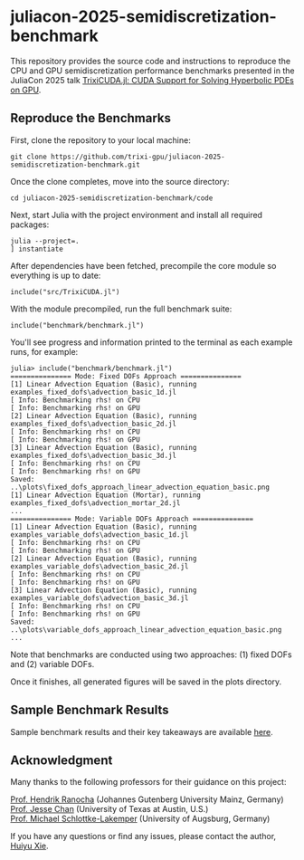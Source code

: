 # juliacon-2025-semidiscretization-benchmark
This repository provides the source code and instructions to reproduce the CPU and GPU semidiscretization performance benchmarks presented in the JuliaCon 2025 talk [TrixiCUDA.jl: CUDA Support for Solving Hyperbolic PDEs on GPU](https://pretalx.com/juliacon-2025/talk/EFYUBD/).

## Reproduce the Benchmarks
First, clone the repository to your local machine:
```
git clone https://github.com/trixi-gpu/juliacon-2025-semidiscretization-benchmark.git
```

Once the clone completes, move into the source directory:
```
cd juliacon-2025-semidiscretization-benchmark/code
```

Next, start Julia with the project environment and install all required packages:
```
julia --project=.
] instantiate
```

After dependencies have been fetched, precompile the core module so everything is up to date:
```
include("src/TrixiCUDA.jl")
```

With the module precompiled, run the full benchmark suite:
```
include("benchmark/benchmark.jl")
```
You'll see progress and information printed to the terminal as each example runs, for example:
```
julia> include("benchmark/benchmark.jl")
=============== Mode: Fixed DOFs Approach ===============
[1] Linear Advection Equation (Basic), running examples_fixed_dofs\advection_basic_1d.jl
[ Info: Benchmarking rhs! on CPU
[ Info: Benchmarking rhs! on GPU
[2] Linear Advection Equation (Basic), running examples_fixed_dofs\advection_basic_2d.jl
[ Info: Benchmarking rhs! on CPU
[ Info: Benchmarking rhs! on GPU
[3] Linear Advection Equation (Basic), running examples_fixed_dofs\advection_basic_3d.jl
[ Info: Benchmarking rhs! on CPU
[ Info: Benchmarking rhs! on GPU
Saved: ..\plots\fixed_dofs_approach_linear_advection_equation_basic.png
[1] Linear Advection Equation (Mortar), running examples_fixed_dofs\advection_mortar_2d.jl
...
=============== Mode: Variable DOFs Approach ===============
[1] Linear Advection Equation (Basic), running examples_variable_dofs\advection_basic_1d.jl
[ Info: Benchmarking rhs! on CPU
[ Info: Benchmarking rhs! on GPU
[2] Linear Advection Equation (Basic), running examples_variable_dofs\advection_basic_2d.jl
[ Info: Benchmarking rhs! on CPU
[ Info: Benchmarking rhs! on GPU
[3] Linear Advection Equation (Basic), running examples_variable_dofs\advection_basic_3d.jl
[ Info: Benchmarking rhs! on CPU
[ Info: Benchmarking rhs! on GPU
Saved: ..\plots\variable_dofs_approach_linear_advection_equation_basic.png
...
```
Note that benchmarks are conducted using two approaches: (1) fixed DOFs and (2) variable DOFs.

Once it finishes, all generated figures will be saved in the plots directory. 

## Sample Benchmark Results
Sample benchmark results and their key takeaways are available [here](https://trixi-gpu.github.io/benchmark/).


## Acknowledgment
Many thanks to the following professors for their guidance on this project:

[Prof. Hendrik Ranocha](https://github.com/ranocha) (Johannes Gutenberg University Mainz, Germany) \
[Prof. Jesse Chan](https://github.com/jlchan) (University of Texas at Austin, U.S.) \
[Prof. Michael Schlottke-Lakemper](https://github.com/sloede) (University of Augsburg, Germany)

If you have any questions or find any issues, please contact the author, [Huiyu Xie](https://github.com/huiyuxie).
